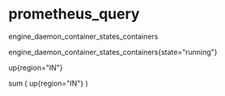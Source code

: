# prometheus_query

engine_daemon_container_states_containers

engine_daemon_container_states_containers{state="running"}

up{region="IN"}

sum ( up{region="IN"} )
